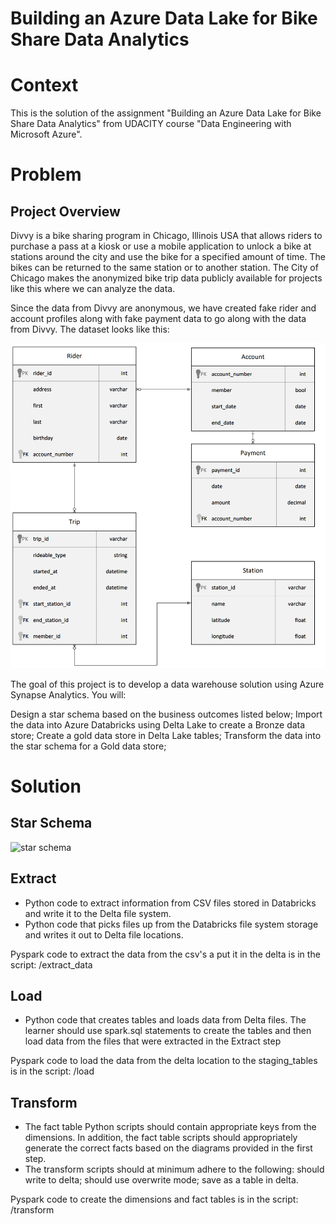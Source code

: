 Building an Azure Data Lake for Bike Share Data Analytics
==============================================================

# Context

This is the solution of the assignment "Building an Azure Data Lake for Bike Share Data Analytics" from
UDACITY course "Data Engineering with Microsoft Azure".

# Problem

## Project Overview

Divvy is a bike sharing program in Chicago, Illinois USA that allows riders to purchase a pass at a kiosk or
use a mobile application to unlock a bike at stations around the city and use the bike for a specified amount
of time.
The bikes can be returned to the same station or to another station.
The City of Chicago makes the anonymized bike trip data publicly available for projects like this where we can
analyze the data.

Since the data from Divvy are anonymous, we have created fake rider and account profiles along with fake payment
data to go along with the data from Divvy. The dataset looks like this:


![initial model](/model.png)

The goal of this project is to develop a data warehouse solution using Azure Synapse Analytics. You will:

Design a star schema based on the business outcomes listed below;
Import the data into Azure Databricks using Delta Lake to create a Bronze data store;
Create a gold data store in Delta Lake tables;
Transform the data into the star schema for a Gold data store;

# Solution

## Star Schema

![star schema](/star_schema.png)

## Extract
- Python code to extract information from CSV files stored in Databricks and write it to the Delta file system.
- Python code that picks files up from the Databricks file system storage and writes it out to Delta file locations.

Pyspark code to extract the data from the csv's a put it in the delta is in the script: /extract_data

## Load
- Python code that creates tables and loads data from Delta files. The learner should use spark.sql statements to create the
tables and then load data from the files that were extracted in the Extract step

Pyspark code to load the data from the delta location to the staging_tables is in the script: /load

## Transform
- The fact table Python scripts should contain appropriate keys from the dimensions. In addition, the fact table 
scripts should appropriately generate the correct facts based on the diagrams provided in the first step.
- The transform scripts should at minimum adhere to the following: should write to delta; should use overwrite mode;
save as a table in delta.

Pyspark code to create the dimensions and fact tables is in the script: /transform






